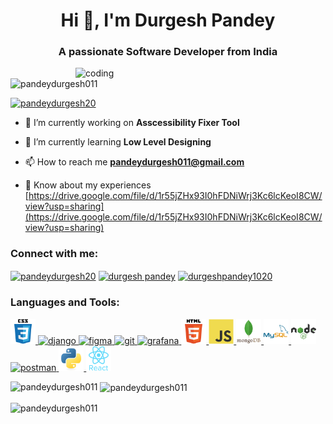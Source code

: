 <h1 align="center">Hi 👋, I'm Durgesh Pandey</h1>
<h3 align="center">A passionate Software Developer from India</h3>

<img align="right" alt="coding" width="400" src="https://miro.medium.com/v2/resize:fit:1358/1*gReLR6hZjwyBxHmfLN1AVw.gif">

<p align="left"> <img src="https://komarev.com/ghpvc/?username=pandeydurgesh011&label=Profile%20views&color=0e75b6&style=flat" alt="pandeydurgesh011" /> </p>

<p align="left"> <a href="https://twitter.com/pandeydurgesh20" target="blank"><img src="https://img.shields.io/twitter/follow/pandeydurgesh20?logo=twitter&style=for-the-badge" alt="pandeydurgesh20" /></a> </p>

- 🔭 I’m currently working on **Asscessibility Fixer Tool**

- 🌱 I’m currently learning **Low Level Designing**

- 📫 How to reach me **pandeydurgesh011@gmail.com**

- 📄 Know about my experiences [https://drive.google.com/file/d/1r55jZHx93I0hFDNiWrj3Kc6lcKeoI8CW/view?usp=sharing](https://drive.google.com/file/d/1r55jZHx93I0hFDNiWrj3Kc6lcKeoI8CW/view?usp=sharing)

<h3 align="left">Connect with me:</h3>
<p align="left">
<a href="https://twitter.com/pandeydurgesh20" target="blank"><img align="center" src="https://raw.githubusercontent.com/rahuldkjain/github-profile-readme-generator/master/src/images/icons/Social/twitter.svg" alt="pandeydurgesh20" height="30" width="40" /></a>
<a href="https://linkedin.com/in/durgesh-pandey-8bb92916a" target="blank"><img align="center" src="https://raw.githubusercontent.com/rahuldkjain/github-profile-readme-generator/master/src/images/icons/Social/linked-in-alt.svg" alt="durgesh pandey" height="30" width="40" /></a>
<a href="https://www.leetcode.com/durgeshpandey1020" target="blank"><img align="center" src="https://raw.githubusercontent.com/rahuldkjain/github-profile-readme-generator/master/src/images/icons/Social/leet-code.svg" alt="durgeshpandey1020" height="30" width="40" /></a>
</p>

<h3 align="left">Languages and Tools:</h3>
<p align="left"> <a href="https://www.w3schools.com/css/" target="_blank" rel="noreferrer"> <img src="https://raw.githubusercontent.com/devicons/devicon/master/icons/css3/css3-original-wordmark.svg" alt="css3" width="40" height="40"/> </a> <a href="https://www.djangoproject.com/" target="_blank" rel="noreferrer"> <img src="https://cdn.worldvectorlogo.com/logos/django.svg" alt="django" width="40" height="40"/> </a> <a href="https://www.figma.com/" target="_blank" rel="noreferrer"> <img src="https://www.vectorlogo.zone/logos/figma/figma-icon.svg" alt="figma" width="40" height="40"/> </a> <a href="https://git-scm.com/" target="_blank" rel="noreferrer"> <img src="https://www.vectorlogo.zone/logos/git-scm/git-scm-icon.svg" alt="git" width="40" height="40"/> </a> <a href="https://grafana.com" target="_blank" rel="noreferrer"> <img src="https://www.vectorlogo.zone/logos/grafana/grafana-icon.svg" alt="grafana" width="40" height="40"/> </a> <a href="https://www.w3.org/html/" target="_blank" rel="noreferrer"> <img src="https://raw.githubusercontent.com/devicons/devicon/master/icons/html5/html5-original-wordmark.svg" alt="html5" width="40" height="40"/> </a> <a href="https://developer.mozilla.org/en-US/docs/Web/JavaScript" target="_blank" rel="noreferrer"> <img src="https://raw.githubusercontent.com/devicons/devicon/master/icons/javascript/javascript-original.svg" alt="javascript" width="40" height="40"/> </a> <a href="https://www.mongodb.com/" target="_blank" rel="noreferrer"> <img src="https://raw.githubusercontent.com/devicons/devicon/master/icons/mongodb/mongodb-original-wordmark.svg" alt="mongodb" width="40" height="40"/> </a> <a href="https://www.mysql.com/" target="_blank" rel="noreferrer"> <img src="https://raw.githubusercontent.com/devicons/devicon/master/icons/mysql/mysql-original-wordmark.svg" alt="mysql" width="40" height="40"/> </a> <a href="https://nodejs.org" target="_blank" rel="noreferrer"> <img src="https://raw.githubusercontent.com/devicons/devicon/master/icons/nodejs/nodejs-original-wordmark.svg" alt="nodejs" width="40" height="40"/> </a> <a href="https://postman.com" target="_blank" rel="noreferrer"> <img src="https://www.vectorlogo.zone/logos/getpostman/getpostman-icon.svg" alt="postman" width="40" height="40"/> </a> <a href="https://www.python.org" target="_blank" rel="noreferrer"> <img src="https://raw.githubusercontent.com/devicons/devicon/master/icons/python/python-original.svg" alt="python" width="40" height="40"/> </a> <a href="https://reactjs.org/" target="_blank" rel="noreferrer"> <img src="https://raw.githubusercontent.com/devicons/devicon/master/icons/react/react-original-wordmark.svg" alt="react" width="40" height="40"/> </a> </p>

<p><img align="left" src="https://github-readme-stats.vercel.app/api/top-langs?username=pandeydurgesh011&show_icons=true&locale=en&layout=compact" alt="pandeydurgesh011" /></p>

<p>&nbsp;<img align="center" src="https://github-readme-stats.vercel.app/api?username=pandeydurgesh011&show_icons=true&locale=en" alt="pandeydurgesh011" /></p>

<p><img align="center" src="https://github-readme-streak-stats.herokuapp.com/?user=pandeydurgesh011&" alt="pandeydurgesh011" /></p>
